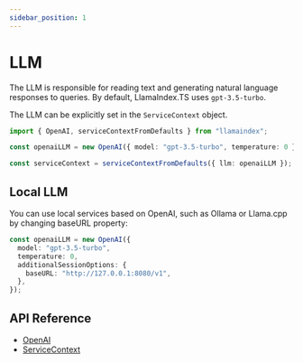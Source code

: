 ```yaml
---
sidebar_position: 1
---
```


# LLM

The LLM is responsible for reading text and generating natural language responses to queries. By default, LlamaIndex.TS uses `gpt-3.5-turbo`.

The LLM can be explicitly set in the `ServiceContext` object.

```typescript
import { OpenAI, serviceContextFromDefaults } from "llamaindex";

const openaiLLM = new OpenAI({ model: "gpt-3.5-turbo", temperature: 0 });

const serviceContext = serviceContextFromDefaults({ llm: openaiLLM });
```

## Local LLM

You can use local services based on OpenAI, such as Ollama or Llama.cpp by changing baseURL property:

```typescript
const openaiLLM = new OpenAI({
  model: "gpt-3.5-turbo",
  temperature: 0,
  additionalSessionOptions: {
    baseURL: "http://127.0.0.1:8080/v1",
  },
});
```

## API Reference

- [OpenAI](../../api/classes/OpenAI.md)
- [ServiceContext](../../api/interfaces/ServiceContext.md)
